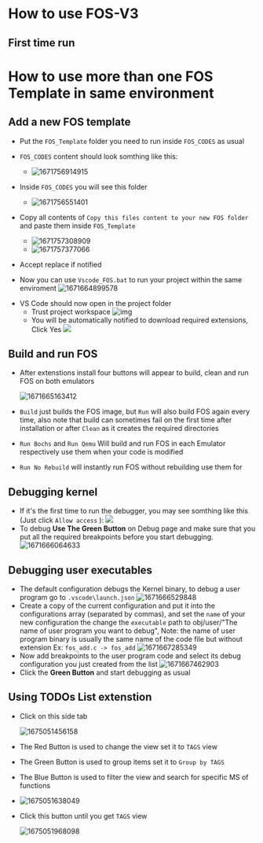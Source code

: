 # How to use FOS-V3

## First time run

<!-- * Download the `FOS-V3` rar file from [Here](https://drive.google.com/drive/folders/11NjBGvJ2UBicPTfqtqxnrJyGfock1sGU?usp=share_link) -->
<!-- * Extract `FOS-V3` in a new folder: -->


# How to use more than one FOS Template in same environment

## Add a new FOS template

- Put the `FOS_Template` folder you need to run inside `FOS_CODES` as usual
- `FOS_CODES` content should look somthing like this:

  - ![1671756914915](image/How-To-Use_FOS_Codes/1671756914915.png)
- Inside `FOS_CODES` you will see this folder

  - ![1671756551401](image/How-To-Use_FOS_Codes/1671756551401.png)
- Copy all contents of `Copy this files content to your new FOS folder` and paste them inside `FOS_Template`

  - ![1671757308909](image/How-To-Use_FOS_Codes/1671757308909.png)
  - ![1671757377066](image/How-To-Use_FOS_Codes/1671757377066.png)
- Accept replace if notified
- Now you can use `Vscode_FOS.bat` to run your project within the same enviroment ![1671664899578](image/README/1671664899578.png)
* VS Code should now open in the project folder
  * Trust project workspace
    ![img](./Screenshots/2.jpg)
  * You will be automatically notified to download required extensions, Click Yes
    ![](./Screenshots/3.jpg)

## Build and run FOS

* After extenstions install four buttons will appear to build, clean and run FOS on both emulators

  ![1671665163412](image/README/1671665163412.png)
* `Build` just builds the FOS image, but `Run` will also build FOS again every time, also note that build can sometimes fail on the first time after installation or after `Clean` as it creates the required directories
* `Run Bochs` and `Run Qemu` Will build and run FOS in each Emulator respectively use them when your code is modified
* `Run No Rebuild` will instantly run FOS without rebuilding use them for

## Debugging kernel

* If it's the first time to run the debugger, you may see somthing like this (Just click `Allow access` ):
  ![](./Screenshots/4.jpg)
* To debug **Use The Green Button**  on Debug page and make sure that you put all the required breakpoints before you start debugging.
  ![1671666064633](image/README/1671666064633.png)

## Debugging user executables

* The default configuration debugs the Kernel binary, to debug a user program go to `.vscode\launch.json`
  ![1671666529848](image/README/1671666529848.png)
* Create a copy of the current configuration and put it into the configurations array (separated by commas), and set the `name` of your new configuration the change the `executable` path to obj/user/"The name of user program you want to debug", Note: the name of user program binary is usually the same name of the code file but without extension Ex:  `fos_add.c -> fos_add`
  ![1671667285349](image/README/1671667285349.png)
* Now add breakpoints to the user program code and select its debug configuration you just created from the list
  ![1671667462903](image/README/1671667462903.png)
* Click the **Green Button**  and start debugging as usual

## Using TODOs List extenstion

- Click on this side tab

  ![1675051456158](image/README/1675051456158.png)
- The Red Button is used to change the view set it to `TAGS` view
- The Green Button is used to group items set it to  `Group by TAGS`
- The Blue Button is used to filter the view and search for specific MS of functions
- ![1675051638049](image/README/1675051638049.png)
- Click this button until you get `TAGS` view

  ![1675051968098](image/README/1675051968098.png)
